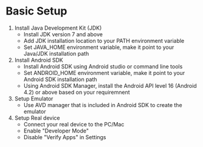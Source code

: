 # Basic Setup
1. Install Java Development Kit (JDK)
    * Install JDK version 7 and above
    * Add JDK installation location to your PATH environment variable
    * Set JAVA_HOME environment variable, make it point to your Java/JDK installation path
1. Install Android SDK
    * Install Android SDK using Android studio or command line tools
    * Set ANDROID_HOME environment variable, make it point to your Android SDK installation path
    * Using Android SDK Manager, install the Android API level 16 (Android 4.2) or above based on your requiremnent
1. Setup Emulator
    *   Use AVD manager that is included in Android SDK to create the emulator
1. Setup Real device
    * Connect your real device to the PC/Mac
    * Enable "Developer Mode"
    * Disable "Verify Apps" in Settings


